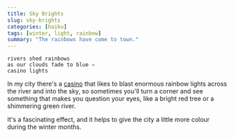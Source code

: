 ```yaml
---
title: Sky Brights
slug: sky-brights
categories: [haiku]
tags: [winter, light, rainbow]
summary: "The rainbows have come to town."
---
```


```
rivers shed rainbows
as our clouds fade to blue —
casino lights
```

In my city there's a [casino][1] that likes to blast enormous rainbow lights across the river and into the sky, so sometimes you'll turn a corner and see something that makes you question your eyes, like a bright red tree or a shimmering green river.

It's a fascinating effect, and it helps to give the city a little more colour during the winter months.


[1]: https://en.wikipedia.org/wiki/Treasury_Casino
